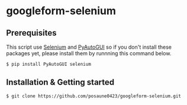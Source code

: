 # googleform-selenium


## Prerequisites

This script use [Selenium](https://www.selenium.dev/) and [PyAutoGUI](https://pyautogui.readthedocs.io/en/latest/) so if you don't install these packages yet, please install them by runnning this command below.

```
$ pip install PyAutoGUI selenium
```

## Installation & Getting started

```
$ git clone https://github.com/posaune0423/googleform-selenium.git
```
